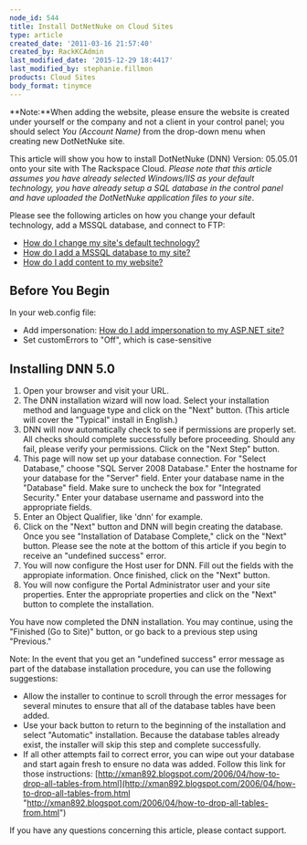 ```yaml
---
node_id: 544
title: Install DotNetNuke on Cloud Sites
type: article
created_date: '2011-03-16 21:57:40'
created_by: RackKCAdmin
last_modified_date: '2015-12-29 18:4417'
last_modified_by: stephanie.fillmon
products: Cloud Sites
body_format: tinymce
---
```


**Note:**When adding the website, please ensure the website is created
under yourself or the company and not a client in your control panel;
you should select *You (Account Name)* from the drop-down menu when
creating new DotNetNuke site.

This article will show you how to install DotNetNuke (DNN) Version:
05.05.01 onto your site with The Rackspace Cloud. *Please note that this
article assumes you have already selected Windows/IIS as your default
technology, you have already setup a SQL database in the control panel
and have uploaded the DotNetNuke application files to your site*.

Please see the following articles on how you change your default
technology, add a MSSQL database, and connect to FTP:

-   [How do I change my site's default
    technology?](http://www.rackspace.com/knowledge_center/article/change-your-sites-default-technology "How do I change my site's default technology?")
-   [How do I add a MSSQL database to my
    site?](http://www.rackspace.com/knowledge_center/article/rackspace-cloud-sites-essentials-mssql-databases "How do I add a MSSQL database to my site?")
-   [How do I add content to my
    website?](http://www.rackspace.com/knowledge_center/article/getting-started-with-cloud-sites-ftpsshfsftp-clients "How do I add content to my website?")

Before You Begin
----------------

In your web.config file:

-   Add impersonation: [How do I add impersonation to my ASP.NET
    site?](http://www.rackspace.com/knowledge_center/article/add-impersonation-to-your-aspnet-cloud-site "How do I add impersonation to my ASP.NET site?")
-   Set customErrors to "Off", which is case-sensitive

Installing DNN 5.0
------------------

1.  Open your browser and visit your URL.
2.  The DNN installation wizard will now load. Select your installation
    method and language type and click on the "Next" button. (This
    article will cover the "Typical" install in English.)
3.  DNN will now automatically check to see if permissions are properly
    set. All checks should complete successfully before proceeding.
    Should any fail, please verify your permissions. Click on the "Next
    Step" button.
4.  This page will now set up your database connection. For "Select
    Database," choose "SQL Server 2008 Database." Enter the hostname for
    your database for the "Server" field. Enter your database name in
    the "Database" field. Make sure to uncheck the box for "Integrated
    Security." Enter your database username and password into the
    appropriate fields.
5.  Enter an Object Qualifier, like 'dnn' for example.
6.  Click on the "Next" button and DNN will begin creating the database.
    Once you see "Installation of Database Complete," click on the
    "Next" button. Please see the note at the bottom of this article if
    you begin to receive an "undefined success" error.
7.  You will now configure the Host user for DNN. Fill out the fields
    with the appropiate information. Once finished, click on the "Next"
    button.
8.  You will now configure the Portal Administrator user and your site
    properties. Enter the appropriate properties and click on the "Next"
    button to complete the installation.

You have now completed the DNN installation. You may continue, using the
"Finished (Go to Site)" button, or go back to a previous step using
"Previous."

Note: In the event that you get an "undefined success" error message as
part of the database installation procedure, you can use the following
suggestions:

-   Allow the installer to continue to scroll through the error messages
    for several minutes to ensure that all of the database tables have
    been added.
-   Use your back button to return to the beginning of the installation
    and select "Automatic" installation. Because the database tables
    already exist, the installer will skip this step and complete
    successfully.
-   If all other attempts fail to correct error, you can wipe out your
    database and start again fresh to ensure no data was added. Follow
    this link for those instructions:
    [http://xman892.blogspot.com/2006/04/how-to-drop-all-tables-from.html](http://xman892.blogspot.com/2006/04/how-to-drop-all-tables-from.html "http://xman892.blogspot.com/2006/04/how-to-drop-all-tables-from.html")

If you have any questions concerning this article, please contact
support.

